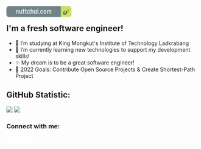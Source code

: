 [<img align="left" alt="nuttchai.com" height="28.5px" src="./icons/nuttchai-web-btn.png" />][website]
<br />

## I'm a fresh software engineer!

- 🔭 I’m studying at King Mongkut's Institute of Technology Ladkrabang
- 🌱 I’m currently learning new technologies to support my development skills!
- ✨ My dream is to be a great software engineer!
- 🥅 2022 Goals: Contribute Open Source Projects & Create Shortest-Path Project
  <br />

## GitHub Statistic:

![](https://github.com/nuttchai/GitHubStatistic/blob/master/generated/overview.svg)
![](https://github.com/nuttchai/GitHubStatistic/blob/master/generated/languages.svg)

### Connect with me:

[<img align="left" alt="nuttchai.com" height="20px" src="./icons/world.png" />][website]
[<img align="left" alt="nuttchai | LinkedIn" height="20px" src="./icons/linkedin.png" />][linkedin]
[<img align="left" alt="nuttchai | Facebook" height="20px" src="./icons/facebook.png" />][linkedin]
[<img align="left" alt="nuttchai | Medium" height="20px" src="./icons/medium.png" />][linkedin]

[website]: https://www.nuttchai.com
[linkedin]: https://www.linkedin.com/in/nuttchai/

<!--
**nuttchai/nuttchai** is a ✨ _special_ ✨ repository because its `README.md` (this file) appears on your GitHub profile.

Here are some ideas to get you started:

- 🔭 I’m currently working on ...
- 🌱 I’m currently learning ...
- 👯 I’m looking to collaborate on ...
- 🤔 I’m looking for help with ...
- 💬 Ask me about ...
- 📫 How to reach me: ...
- 😄 Pronouns: ...
- ⚡ Fun fact: ...
-->
